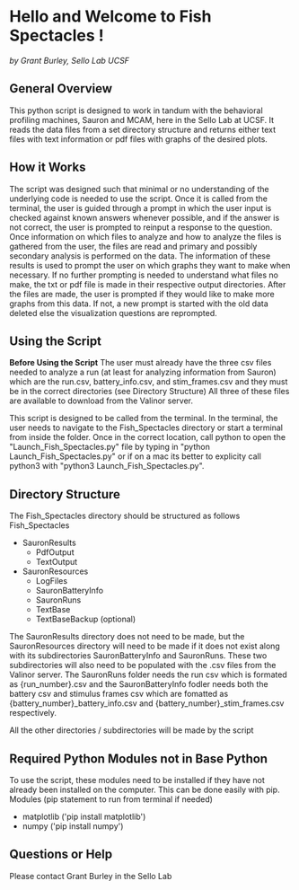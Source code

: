 # Hello and Welcome to Fish Spectacles !
*by Grant Burley, Sello Lab UCSF*


## General Overview
This python script is designed to work in tandum with the behavioral profiling machines, 
Sauron and MCAM, here in the Sello Lab at UCSF. It reads the data files from a set 
directory structure and returns either text files with text information or pdf files 
with graphs of the desired plots. 


## How it Works
The script was designed such that minimal or no understanding of the underlying code is 
needed to use the script. Once it is called from the terminal, the user is guided 
through a prompt in which the user input is checked against known answers whenever 
possible, and if the answer is not correct, the user is prompted to reinput a response 
to the question. Once information on which files to analyze and how to analyze the 
files is gathered from the user, the files are read and primary and possibly secondary 
analysis is performed on the data. The information of these results is used to prompt 
the user on which graphs they want to make when necessary. If no further prompting is 
needed to understand what files no make, the txt or pdf file is made in their respective 
output directories. After the files are made, the user is prompted if they would like to
make more graphs from this data. If not, a new prompt is started with the old data 
deleted else the visualization questions are reprompted. 


## Using the Script
**Before Using the Script**
The user must already have the three csv files needed to analyze a run (at least for 
analyzing information from Sauron) which are the run.csv, battery_info.csv, and 
stim_frames.csv and they must be in the correct directories (see Directory Structure) 
All three of these files are available to download from the Valinor server. 

This script is designed to be called from the terminal. In the terminal, the user needs
to navigate to the Fish_Spectacles directory or start a terminal from inside the folder. 
Once in the correct location, call python to open the "Launch_Fish_Spectacles.py" file 
by typing in "python Launch_Fish_Spectacles.py" or if on a mac its better to explicity
call python3 with "python3 Launch_Fish_Spectacles.py".


## Directory Structure
The Fish_Spectacles directory should be structured as follows
Fish_Spectacles
- SauronResults 
    - PdfOutput
    - TextOutput
- SauronResources
    - LogFiles
    - SauronBatteryInfo
    - SauronRuns
    - TextBase
    - TextBaseBackup (optional)

The SauronResults directory does not need to be made, but the SauronResources
directory will need to be made if it does not exist along with its subdirectories
SauronBatteryInfo and SauronRuns. These two subdirectories will also need to be 
populated with the .csv files from the Valinor server. The SauronRuns folder 
needs the run csv which is formated as {run_number}.csv and the SauronBatteryInfo
fodler needs both the battery csv and stimulus frames csv which are fomatted as
{battery_number}_battery_info.csv and {battery_number}_stim_frames.csv respectively.

All the other directories / subdirectories will be made by the script  


## Required Python Modules not in Base Python
To use the script, these modules need to be installed if they have not already
been installed on the computer. This can be done easily with pip.
Modules (pip statement to run from terminal if needed)
- matplotlib ('pip install matplotlib')
- numpy ('pip install numpy')


## Questions or Help
Please contact Grant Burley in the Sello Lab


























































